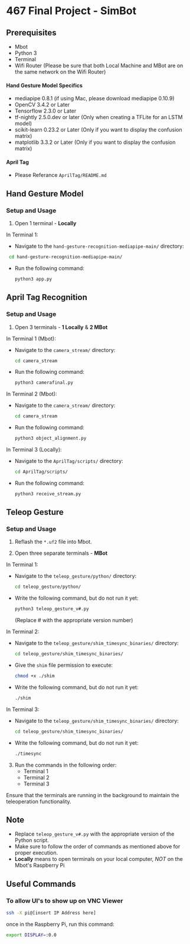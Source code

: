 # 467 Final Project - SimBot

## Prerequisites
- Mbot
- Python 3
- Terminal
- Wifi Router (Please be sure that both Local Machine and MBot are on the same network on the Wifi Router)
#### Hand Gesture Model Specifics
- mediapipe 0.8.1 (if using Mac, please download mediapipe 0.10.9)
- OpenCV 3.4.2 or Later
- Tensorflow 2.3.0 or Later
- tf-nightly 2.5.0.dev or later (Only when creating a TFLite for an LSTM model)
- scikit-learn 0.23.2 or Later (Only if you want to display the confusion matrix)
- matplotlib 3.3.2 or Later (Only if you want to display the confusion matrix)
#### April Tag
- Please Referance `AprilTag/README.md`

## Hand Gesture Model

### Setup and Usage

1. Open 1 terminal - **Locally**

In Terminal 1:
- Navigate to the `hand-gesture-recognition-mediapipe-main/` directory:
 ```bash
  cd hand-gesture-recognition-mediapipe-main/
  ```
- Run the following command:
  ```bash
  python3 app.py
  ```

## April Tag Recognition

### Setup and Usage

1. Open 3 terminals - **1 Locally** & **2 MBot**

In Terminal 1 (Mbot):
- Navigate to the `camera_stream/` directory:
  ```bash
  cd camera_stream
  ```
- Run the following command:
  ```bash
  python3 camerafinal.py
  ```

In Terminal 2 (Mbot):
- Navigate to the `camera_stream/` directory:
  ```bash
  cd camera_stream
  ```
- Run the following command:
  ```bash
  python3 object_alignment.py
  ```

In Terminal 3 (Locally):
- Navigate to the `AprilTag/scripts/` directory:
  ```bash
  cd AprilTag/scripts/
  ```
- Run the following command:
  ```bash
  python3 receive_stream.py
  ```

## Teleop Gesture

### Setup and Usage

1. Reflash the `*.uf2` file into Mbot.

2. Open three separate terminals - **MBot**

In Terminal 1:
- Navigate to the `teleop_gesture/python/` directory:
  ```bash
  cd teleop_gesture/python/
  ```
- Write the following command, but do not run it yet:
  ```bash
  python3 teleop_gesture_v#.py
  ```
  (Replace # with the appropriate version number)

In Terminal 2:
- Navigate to the `teleop_gesture/shim_timesync_binaries/` directory:
  ```bash
  cd teleop_gesture/shim_timesync_binaries/
  ```
- Give the `shim` file permission to execute:
  ```bash
  chmod +x ./shim
  ```
- Write the following command, but do not run it yet:
  ```bash
  ./shim
  ```

In Terminal 3:
- Navigate to the `teleop_gesture/shim_timesync_binaries/` directory:
  ```bash
  cd teleop_gesture/shim_timesync_binaries/
  ```
- Write the following command, but do not run it yet:
  ```bash
  ./timesync
  ```

3. Run the commands in the following order:
    - Terminal 1
    - Terminal 2
    - Terminal 3

Ensure that the terminals are running in the background to maintain the teleoperation functionality.

## Note

- Replace `teleop_gesture_v#.py` with the appropriate version of the Python script.
- Make sure to follow the order of commands as mentioned above for proper execution.
- **Locally** means to open terminals on your local computer, *NOT* on the Mbot's Raspberry Pi

## Useful Commands
### To allow UI's to show up on VNC Viewer
```bash
ssh -X pi@[insert IP Address here]
```
once in the Raspberry Pi, run this command:
```bash
export DISPLAY=:0.0
```


